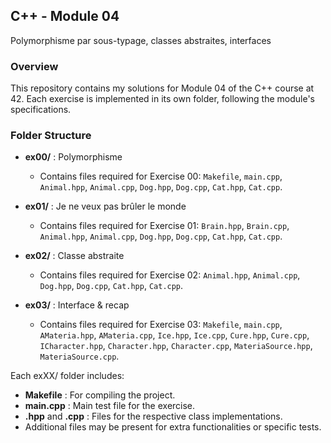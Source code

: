 ## C++ - Module 04
Polymorphisme par sous-typage, classes abstraites, interfaces

### Overview
This repository contains my solutions for Module 04 of the C++ course at 42. Each exercise is implemented in its own folder, following the module's specifications.

### Folder Structure

- **ex00/** : Polymorphisme
  - Contains files required for Exercise 00: `Makefile`, `main.cpp`, `Animal.hpp`, `Animal.cpp`, `Dog.hpp`, `Dog.cpp`, `Cat.hpp`, `Cat.cpp`.

- **ex01/** : Je ne veux pas brûler le monde
  - Contains files required for Exercise 01: `Brain.hpp`, `Brain.cpp`, `Animal.hpp`, `Animal.cpp`, `Dog.hpp`, `Dog.cpp`, `Cat.hpp`, `Cat.cpp`.

- **ex02/** : Classe abstraite
  - Contains files required for Exercise 02: `Animal.hpp`, `Animal.cpp`, `Dog.hpp`, `Dog.cpp`, `Cat.hpp`, `Cat.cpp`.

- **ex03/** : Interface & recap
  - Contains files required for Exercise 03: `Makefile`, `main.cpp`, `AMateria.hpp`, `AMateria.cpp`, `Ice.hpp`, `Ice.cpp`, `Cure.hpp`, `Cure.cpp`, `ICharacter.hpp`, `Character.hpp`, `Character.cpp`, `MateriaSource.hpp`, `MateriaSource.cpp`.

Each exXX/ folder includes:
- **Makefile** : For compiling the project.
- **main.cpp** : Main test file for the exercise.
- **<ClassName>.hpp** and **<ClassName>.cpp** : Files for the respective class implementations.
- Additional files may be present for extra functionalities or specific tests.
